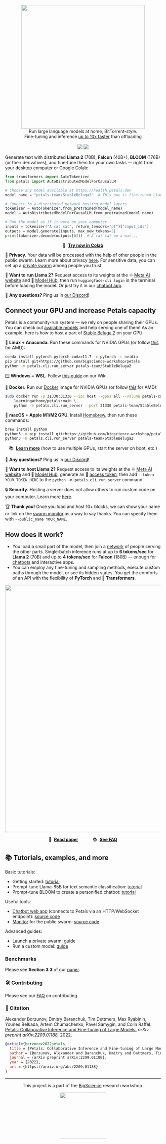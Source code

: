 <p align="center">
    <img src="https://i.imgur.com/7eR7Pan.png" width="400"><br>
    Run large language models at home, BitTorrent-style.<br>
    Fine-tuning and inference <a href="https://github.com/bigscience-workshop/petals#benchmarks">up to 10x faster</a> than offloading
    <br><br>
    <a href="https://pypi.org/project/petals/"><img src="https://img.shields.io/pypi/v/petals.svg?color=green"></a>
    <a href="https://discord.gg/tfHfe8B34k"><img src="https://img.shields.io/discord/865254854262652969?label=discord&logo=discord&logoColor=white"></a>
    <br>
</p>

Generate text with distributed **Llama 2** (70B), **Falcon** (40B+), **BLOOM** (176B) (or their derivatives), and fine‑tune them for your own tasks &mdash; right from your desktop computer or Google Colab:

```python
from transformers import AutoTokenizer
from petals import AutoDistributedModelForCausalLM

# Choose any model available at https://health.petals.dev
model_name = "petals-team/StableBeluga2"  # This one is fine-tuned Llama 2 (70B)

# Connect to a distributed network hosting model layers
tokenizer = AutoTokenizer.from_pretrained(model_name)
model = AutoDistributedModelForCausalLM.from_pretrained(model_name)

# Run the model as if it were on your computer
inputs = tokenizer("A cat sat", return_tensors="pt")["input_ids"]
outputs = model.generate(inputs, max_new_tokens=5)
print(tokenizer.decode(outputs[0]))  # A cat sat on a mat...
```

<p align="center">
    🚀 &nbsp;<b><a href="https://colab.research.google.com/drive/1uCphNY7gfAUkdDrTx21dZZwCOUDCMPw8?usp=sharing">Try now in Colab</a></b>
</p>

🔏 **Privacy.** Your data will be processed with the help of other people in the public swarm. Learn more about privacy [here](https://github.com/bigscience-workshop/petals/wiki/Security,-privacy,-and-AI-safety). For sensitive data, you can set up a [private swarm](https://github.com/bigscience-workshop/petals/wiki/Launch-your-own-swarm) among people you trust.

🦙 **Want to run Llama 2?** Request access to its weights at the ♾️ [Meta AI website](https://ai.meta.com/resources/models-and-libraries/llama-downloads/) and 🤗 [Model Hub](https://huggingface.co/meta-llama/Llama-2-70b-hf), then run `huggingface-cli login` in the terminal before loading the model. Or just try it in our [chatbot app](https://chat.petals.dev).

💬 **Any questions?** Ping us in [our Discord](https://discord.gg/KdThf2bWVU)!

## Connect your GPU and increase Petals capacity

Petals is a community-run system &mdash; we rely on people sharing their GPUs. You can check out [available models](https://health.petals.dev) and help serving one of them! As an example, here is how to host a part of [Stable Beluga 2](https://huggingface.co/stabilityai/StableBeluga2) on your GPU:

🐧 **Linux + Anaconda.** Run these commands for NVIDIA GPUs (or follow [this](https://github.com/bigscience-workshop/petals/wiki/Running-on-AMD-GPU) for AMD):

```bash
conda install pytorch pytorch-cuda=11.7 -c pytorch -c nvidia
pip install git+https://github.com/bigscience-workshop/petals
python -m petals.cli.run_server petals-team/StableBeluga2
```

🪟 **Windows + WSL.** Follow [this guide](https://github.com/bigscience-workshop/petals/wiki/Run-Petals-server-on-Windows) on our Wiki.

🐋 **Docker.** Run our [Docker](https://www.docker.com) image for NVIDIA GPUs (or follow [this](https://github.com/bigscience-workshop/petals/wiki/Running-on-AMD-GPU) for AMD):

```bash
sudo docker run -p 31330:31330 --ipc host --gpus all --volume petals-cache:/cache --rm \
    learningathome/petals:main \
    python -m petals.cli.run_server --port 31330 petals-team/StableBeluga2
```

🍏 **macOS + Apple M1/M2 GPU.** Install [Homebrew](https://brew.sh/), then run these commands:

```bash
brew install python
python3 -m pip install git+https://github.com/bigscience-workshop/petals
python3 -m petals.cli.run_server petals-team/StableBeluga2
```

<p align="center">
    📚 &nbsp;<b><a href="https://github.com/bigscience-workshop/petals/wiki/FAQ:-Frequently-asked-questions#running-a-server">Learn more</a></b> (how to use multiple GPUs, start the server on boot, etc.)
</p>

💬 **Any questions?** Ping us in [our Discord](https://discord.gg/X7DgtxgMhc)!

🦙 **Want to host Llama 2?** Request access to its weights at the ♾️ [Meta AI website](https://ai.meta.com/resources/models-and-libraries/llama-downloads/) and 🤗 [Model Hub](https://huggingface.co/meta-llama/Llama-2-70b-hf), generate an 🔑 [access token](https://huggingface.co/settings/tokens), then add `--token YOUR_TOKEN_HERE` to the `python -m petals.cli.run_server` command.

🔒 **Security.** Hosting a server does not allow others to run custom code on your computer. Learn more [here](https://github.com/bigscience-workshop/petals/wiki/Security,-privacy,-and-AI-safety).

🏆 **Thank you!** Once you load and host 10+ blocks, we can show your name or link on the [swarm monitor](https://health.petals.dev) as a way to say thanks. You can specify them with `--public_name YOUR_NAME`.

## How does it work?

- You load a small part of the model, then join a [network](https://health.petals.dev) of people serving the other parts. Single‑batch inference runs at up to **6 tokens/sec** for **Llama 2** (70B) and up to **4 tokens/sec** for **Falcon** (180B) — enough for [chatbots](https://chat.petals.dev) and interactive apps.
- You can employ any fine-tuning and sampling methods, execute custom paths through the model, or see its hidden states. You get the comforts of an API with the flexibility of **PyTorch** and **🤗 Transformers**.

<p align="center">
    <img src="https://i.imgur.com/RTYF3yW.png" width="800">
</p>

<p align="center">
    📜 &nbsp;<b><a href="https://arxiv.org/pdf/2209.01188.pdf">Read paper</a></b>
    &nbsp;&nbsp;&nbsp;&nbsp;&nbsp;&nbsp;&nbsp;&nbsp;&nbsp;&nbsp;
    📚 &nbsp;<b><a href="https://github.com/bigscience-workshop/petals/wiki/FAQ:-Frequently-asked-questions">See FAQ</a></b>
</p>

## 📚 Tutorials, examples, and more

Basic tutorials:

- Getting started: [tutorial](https://colab.research.google.com/drive/1uCphNY7gfAUkdDrTx21dZZwCOUDCMPw8?usp=sharing)
- Prompt-tune Llama-65B for text semantic classification: [tutorial](https://colab.research.google.com/github/bigscience-workshop/petals/blob/main/examples/prompt-tuning-sst2.ipynb)
- Prompt-tune BLOOM to create a personified chatbot: [tutorial](https://colab.research.google.com/github/bigscience-workshop/petals/blob/main/examples/prompt-tuning-personachat.ipynb)

Useful tools:

- [Chatbot web app](https://chat.petals.dev) (connects to Petals via an HTTP/WebSocket endpoint): [source code](https://github.com/petals-infra/chat.petals.dev)
- [Monitor](https://health.petals.dev) for the public swarm: [source code](https://github.com/petals-infra/health.petals.dev)

Advanced guides:

- Launch a private swarm: [guide](https://github.com/bigscience-workshop/petals/wiki/Launch-your-own-swarm)
- Run a custom model: [guide](https://github.com/bigscience-workshop/petals/wiki/Run-a-custom-model-with-Petals)

### Benchmarks

Please see **Section 3.3** of our [paper](https://arxiv.org/pdf/2209.01188.pdf).

### 🛠️ Contributing

Please see our [FAQ](https://github.com/bigscience-workshop/petals/wiki/FAQ:-Frequently-asked-questions#contributing) on contributing.

### 📜 Citation

Alexander Borzunov, Dmitry Baranchuk, Tim Dettmers, Max Ryabinin, Younes Belkada, Artem Chumachenko, Pavel Samygin, and Colin Raffel.
[Petals: Collaborative Inference and Fine-tuning of Large Models.](https://arxiv.org/abs/2209.01188)
_arXiv preprint arXiv:2209.01188,_ 2022.

```bibtex
@article{borzunov2022petals,
  title = {Petals: Collaborative Inference and Fine-tuning of Large Models},
  author = {Borzunov, Alexander and Baranchuk, Dmitry and Dettmers, Tim and Ryabinin, Max and Belkada, Younes and Chumachenko, Artem and Samygin, Pavel and Raffel, Colin},
  journal = {arXiv preprint arXiv:2209.01188},
  year = {2022},
  url = {https://arxiv.org/abs/2209.01188}
}
```

--------------------------------------------------------------------------------

<p align="center">
    This project is a part of the <a href="https://bigscience.huggingface.co/">BigScience</a> research workshop.
</p>
<p align="center">
    <img src="https://petals.dev/bigscience.png" width="150">
</p>
